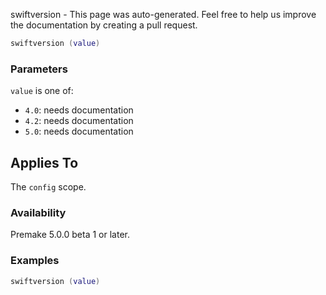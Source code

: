 swiftversion - This page was auto-generated. Feel free to help us improve the documentation by creating a pull request.

```lua
swiftversion (value)
```

### Parameters ###

`value` is one of:

* `4.0`: needs documentation
* `4.2`: needs documentation
* `5.0`: needs documentation

## Applies To ###

The `config` scope.

### Availability ###

Premake 5.0.0 beta 1 or later.

### Examples ###

```lua
swiftversion (value)
```

